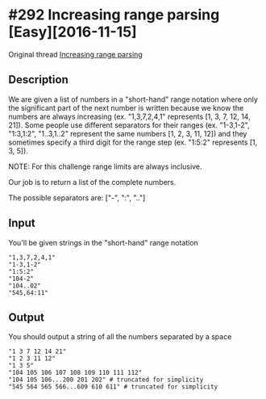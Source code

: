 # #292 Increasing range parsing [Easy][2016-11-15]

Original thread [Increasing range parsing](https://www.reddit.com/r/dailyprogrammer/comments/5d1l7v/20161115_challenge_292_easy_increasing_range/)

## Description

We are given a list of numbers in a "short-hand" range notation where only the significant part of the next number is written because we know the numbers are always increasing (ex. "1,3,7,2,4,1" represents [1, 3, 7, 12, 14, 21]). Some people use different separators for their ranges (ex. "1-3,1-2", "1:3,1:2", "1..3,1..2" represent the same numbers [1, 2, 3, 11, 12]) and they sometimes specify a third digit for the range step (ex. "1:5:2" represents [1, 3, 5]).

NOTE: For this challenge range limits are always inclusive.

Our job is to return a list of the complete numbers.

The possible separators are: ["-", ":", ".."]

## Input

You'll be given strings in the "short-hand" range notation

```
"1,3,7,2,4,1"
"1-3,1-2"
"1:5:2"
"104-2"
"104..02"
"545,64:11"
```

## Output

You should output a string of all the numbers separated by a space

```
"1 3 7 12 14 21"
"1 2 3 11 12"
"1 3 5"
"104 105 106 107 108 109 110 111 112"
"104 105 106...200 201 202" # truncated for simplicity
"545 564 565 566...609 610 611" # truncated for simplicity
```
